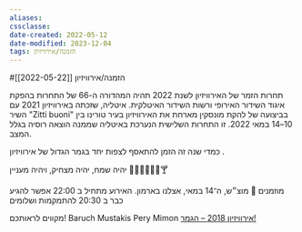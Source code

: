 ```yaml
---
aliases: 
cssclasse: 
date-created: 2022-05-12
date-modified: 2023-12-04
tags: הזמנה/אירוויזיון
---
```


#הזמנה/אירוויזיון [[2022-05-22]]

תחרות הזמר של האירוויזיון לשנת 2022  תהיה המהדורה ה-66 של התחרות בהפקת איגוד השידור האירופי ורשות השידור האיטלקית.
איטליה, שזכתה באירוויזיון 2021 עם השיר  "Zitti buoni" בביצועה של להקת מונסקין מארחת את האירוויזיון בעיר טורינו בין 10–14 במאי 2022. זו התחרות השלישית הנערכת באיטליה שממנה הוצאה רוסיה בגלל המצב.

כמדי שנה זה הזמן להתאסף לצפות יחד בגמר הגדול של אירוויזיון .

יהיה שמח, יהיה מצחיק,  ויהיה מעניין 🍷🍻🥃🥂🍾🍹🍸

מוזמנים 🥹 מוצ״ש, ה־14 במאי, אצלנו בארמון. האירוע מתחיל ב 22:00 אפשר להגיע כבר ב 20:30 להתמקמות ושלומים

מקווים לראותכם!
Baruch Mustakis
Pery Mimon
[אירוויזיון 2018 – הגמר!](https://www.facebook.com/events/s/אירוויזיון-2018-הגמר/173515793349256/)
